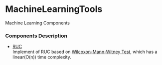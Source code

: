 # MachineLearningTools
Machine Learning Components

### Components Description   
- [RUC](https://github.com/QianchaoLiu/MachineLearningTools/blob/master/Evaluation/auc.cpp)   
Implement of RUC based on [Wilcoxon-Mann-Witney Test](https://en.wikipedia.org/wiki/Mann%E2%80%93Whitney_U_test), which has a linear(O(n)) time complexity.
